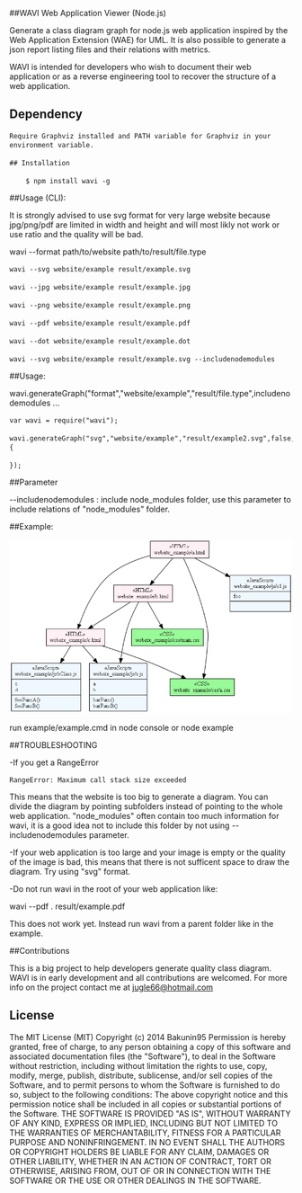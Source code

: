 ##WAVI Web Application Viewer (Node.js)

Generate a class diagram graph for node.js web application inspired by the Web Application Extension (WAE) for UML.
It is also possible to generate a json report listing files and their relations with metrics.

WAVI is intended for developers who wish to document their web application or as a reverse engineering tool to recover 
the structure of a web application.


## Dependency
```
Require Graphviz installed and PATH variable for Graphviz in your environment variable.

## Installation

    $ npm install wavi -g

```

##Usage (CLI): 

It is strongly advised to use svg format for very large website because jpg/png/pdf are limited in width and height and will most likly not work
or use ratio and the quality will be bad.

wavi --format path/to/website path/to/result/file.type


```
wavi --svg website/example result/example.svg

wavi --jpg website/example result/example.jpg

wavi --png website/example result/example.png

wavi --pdf website/example result/example.pdf

wavi --dot website/example result/example.dot

wavi --svg website/example result/example.svg --includenodemodules

```

##Usage: 

wavi.generateGraph("format","website/example","result/file.type",includenodemodules ...

```
var wavi = require("wavi");

wavi.generateGraph("svg","website/example","result/example2.svg",false,function(err){

});
```

##Parameter

--includenodemodules : include node_modules folder, use this parameter to include relations of "node_modules" folder.


##Example:

![Example](/example/result/example.png?raw=true "Example")

run example/example.cmd in node console or node example


##TROUBLESHOOTING

-If you get a RangeError 
```
RangeError: Maximum call stack size exceeded
```
This means that the website is too big to generate a diagram. You can divide the diagram by pointing subfolders instead of pointing to the whole web application.
"node_modules" often contain too much information for wavi, it is a good idea not to include this folder by not using 
--includenodemodules parameter.


-If your web application is too large and your image is empty or the quality of the image is bad, this means that there is
not sufficent space to draw the diagram. Try using "svg" format.

-Do not run wavi in the root of your web application like:

wavi --pdf . result/example.pdf

This does not work yet. Instead run wavi from a parent folder like in the example.


##Contributions

This is a big project to help developers generate quality class diagram. WAVI is in early development and all contributions are welcomed.
For more info on the project contact me at jugle66@hotmail.com


## License

The MIT License (MIT)
Copyright (c) 2014 Bakunin95
Permission is hereby granted, free of charge, to any person obtaining a copy
of this software and associated documentation files (the "Software"), to deal
in the Software without restriction, including without limitation the rights
to use, copy, modify, merge, publish, distribute, sublicense, and/or sell
copies of the Software, and to permit persons to whom the Software is
furnished to do so, subject to the following conditions:
The above copyright notice and this permission notice shall be included in all
copies or substantial portions of the Software.
THE SOFTWARE IS PROVIDED "AS IS", WITHOUT WARRANTY OF ANY KIND, EXPRESS OR
IMPLIED, INCLUDING BUT NOT LIMITED TO THE WARRANTIES OF MERCHANTABILITY,
FITNESS FOR A PARTICULAR PURPOSE AND NONINFRINGEMENT. IN NO EVENT SHALL THE
AUTHORS OR COPYRIGHT HOLDERS BE LIABLE FOR ANY CLAIM, DAMAGES OR OTHER
LIABILITY, WHETHER IN AN ACTION OF CONTRACT, TORT OR OTHERWISE, ARISING FROM,
OUT OF OR IN CONNECTION WITH THE SOFTWARE OR THE USE OR OTHER DEALINGS IN THE
SOFTWARE.
